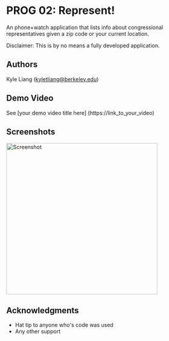 # PROG 02: Represent!

An phone+watch application that lists info about congressional representatives given a zip code or your current location. 

Disclaimer: This is by no means a fully developed application.

## Authors

Kyle Liang ([kyletliang@berkeley.edu](mailto:kyletliang@berkeley.edu))

## Demo Video

See [your demo video title here] (https://link_to_your_video)

## Screenshots

<img src="screenshots/main.png" height="400" alt="Screenshot"/>

## Acknowledgments

* Hat tip to anyone who's code was used
* Any other support
